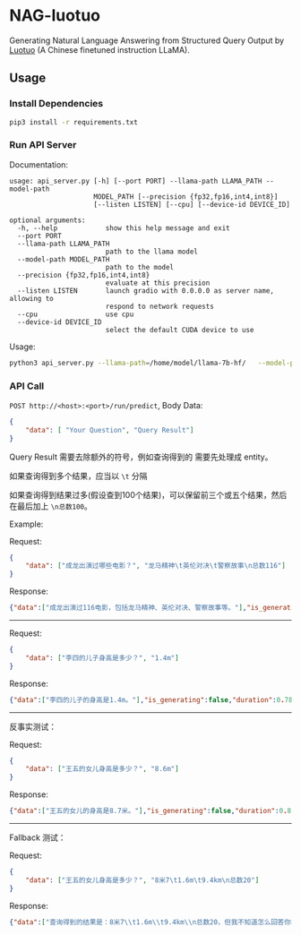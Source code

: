 # NAG-luotuo

Generating Natural Language Answering from Structured Query Output by [Luotuo](https://github.com/LC1332/Chinese-alpaca-lora) (A Chinese finetuned instruction LLaMA).

## Usage

### Install Dependencies

```bash
pip3 install -r requirements.txt
```

### Run API Server

Documentation:

```text
usage: api_server.py [-h] [--port PORT] --llama-path LLAMA_PATH --model-path
                     MODEL_PATH [--precision {fp32,fp16,int4,int8}]
                     [--listen LISTEN] [--cpu] [--device-id DEVICE_ID]

optional arguments:
  -h, --help            show this help message and exit
  --port PORT
  --llama-path LLAMA_PATH
                        path to the llama model
  --model-path MODEL_PATH
                        path to the model
  --precision {fp32,fp16,int4,int8}
                        evaluate at this precision
  --listen LISTEN       launch gradio with 0.0.0.0 as server name, allowing to
                        respond to network requests
  --cpu                 use cpu
  --device-id DEVICE_ID
                        select the default CUDA device to use
```

Usage:

```bash
python3 api_server.py --llama-path=/home/model/llama-7b-hf/   --model-path=/home/model/luotuo-lora-7b-0.3/ --port=8080 --listen
```

### API Call

`POST http://<host>:<port>/run/predict`, Body Data:

```json
{
	"data": [ "Your Question", "Query Result"]
}
```

Query Result 需要去除额外的符号，例如查询得到的 <entity> 需要先处理成 entity。

如果查询得到多个结果，应当以 `\t` 分隔

如果查询得到结果过多(假设查到100个结果)，可以保留前三个或五个结果，然后在最后加上 `\n总数100`。

Example:

Request:
```json
{
	"data": ["成龙出演过哪些电影？", "龙马精神\t英伦对决\t警察故事\n总数116"]
}
```
Response:
```json
{"data":["成龙出演过116电影，包括龙马精神、英伦对决、警察故事等。"],"is_generating":false,"duration":1.590766191482544,"average_duration":1.590766191482544}
```

-----

Request:
```json
{
	"data": ["李四的儿子身高是多少？", "1.4m"]
}
```
Response:
```json
{"data":["李四的儿子的身高是1.4m。"],"is_generating":false,"duration":0.7812590599060059,"average_duration":1.186012625694275}
```

---

反事实测试：

Request:
```json
{
	"data": ["王五的女儿身高是多少？", "8.6m"]
}
```
Response:
```json
{"data":["王五的女儿的身高是8.7米。"],"is_generating":false,"duration":0.81229567527771,"average_duration":1.0614403088887532}
```

---

Fallback 测试：

Request:
```json
{
	"data": ["王五的女儿身高是多少？", "8米7\t1.6m\t9.4km\n总数20"]
}
```
Response:
```json
{"data":["查询得到的结果是：8米7\\t1.6m\\t9.4km\\n总数20，但我不知道怎么回答你的问题。"],"is_generating":false,"duration":5.653800964355469,"average_duration":2.209530472755432}
```

